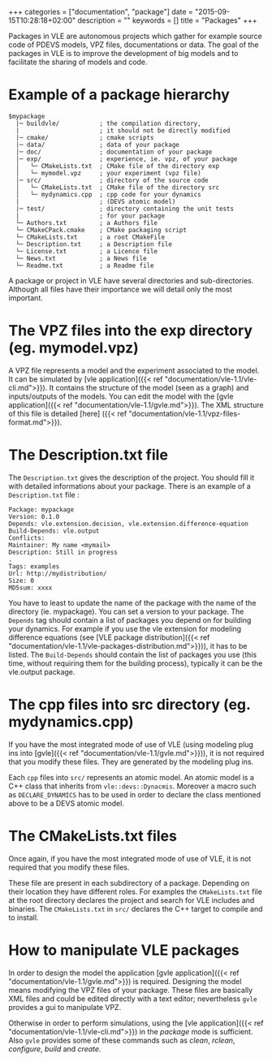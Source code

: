 +++
categories = ["documentation", "package"]
date = "2015-09-15T10:28:18+02:00"
description = ""
keywords = []
title = "Packages"
+++

Packages in VLE are autonomous projects which gather for example source code of
PDEVS models, VPZ files, documentations or data. The goal of the packages in VLE
is to improve the development of big models and to facilitate the sharing of
models and code.

# Example of a package hierarchy

```
$mypackage
  |─ buildvle/           ; the compilation directory, 
  |                      ; it should not be directly modified
  |─ cmake/              ; cmake scripts
  |─ data/               ; data of your package
  |─ doc/                ; documentation of your package
  |─ exp/                ; experience, ie. vpz, of your package
  │   └─ CMakeLists.txt  ; CMake file of the directory exp
  │   └─ mymodel.vpz     ; your experiment (vpz file)
  |─ src/                ; directory of the source code
  │   └─ CMakeLists.txt  ; CMake file of the directory src
  │   └─ mydynamics.cpp  ; cpp code for your dynamics 
  |                      ; (DEVS atomic model)
  |─ test/               ; directory containing the unit tests
  |                      ; for your package
  └─ Authors.txt         ; a Authors file  
  └─ CMakeCPack.cmake    ; CMake packaging script
  └─ CMakeLists.txt      ; a root CMakeFile
  └─ Description.txt     ; a Description file 
  └─ License.txt         ; a Licence file 
  └─ News.txt            ; a News file 
  └─ Readme.txt          ; a Readme file
```

A package or project in VLE have several directories and sub-directories.
Although all files have their importance we will detail only the most important. 

# The VPZ files into the exp directory (eg. mymodel.vpz)

A VPZ file represents a model and the experiment associated to the model. It 
can be simulated by [vle application]({{< ref 
"documentation/vle-1.1/vle-cli.md">}}). It contains the structure of the model
(seen as a graph) and inputs/outputs of the models. You can edit the model with
the [gvle application]({{< ref "documentation/vle-1.1/gvle.md">}}). The XML
structure of this file is detailed [here] ({{< ref 
"documentation/vle-1.1/vpz-files-format.md">}}).

# The Description.txt file

The `Description.txt` gives the description of the project. You should fill it
with detailed informations about your package. There is an example of a 
`Description.txt` file :

```
Package: mypackage
Version: 0.1.0
Depends: vle.extension.decision, vle.extension.difference-equation
Build-Depends: vle.output
Conflicts:
Maintainer: My name <mymail>
Description: Still in progress
.
Tags: examples
Url: http://mydistribution/
Size: 0
MD5sum: xxxx
```

You have to least to update the name of the package with the name of the
directory (ie. mypackage). You can set a version to your package. The 
`Depends` tag should contain a list of packages you depend on for building your
dynamics. For example if you use the vle extension for modeling difference
equations (see [VLE package distribution]({{< ref 
"documentation/vle-1.1/vle-packages-distribution.md">}})), it has to be listed.
The `Build-Depends` should contain the list of packages you use (this time,
without requiring them for the building process), typically it can be the
vle.output package.

# The cpp files into src directory (eg. mydynamics.cpp)

If you have the most integrated mode of use of VLE (using modeling plug ins into
[gvle]({{< ref "documentation/vle-1.1/gvle.md">}})), it is not required that
you modify these files. They are generated by the modeling plug ins.

Each `cpp` files into `src/` represents an atomic model. An atomic model is a
C++ class that inherits from `vle::devs::Dynacmis`. Moreover a macro such as 
`DECLARE_DYNAMICS` has to be used in order to declare the class mentioned 
above to be a DEVS atomic model.

# The CMakeLists.txt files 

Once again, if you have the most integrated mode of use of VLE, it is not
required that you modify these files. 

These file are present in each subdirectory of a package. Depending on their
location they have different roles. For examples the `CMakeLists.txt` file at
the root directory declares the project and search for VLE includes and 
binaries. The `CMakeLists.txt` in `src/` declares the C++ target to compile and
to install.

# How to manipulate VLE packages

In order to design the model the application [gvle application]({{< ref 
"documentation/vle-1.1/gvle.md">}}) is required.
Designing the model means modifying the VPZ files of your package. 
These files are basically XML files and could be edited directly with a text 
editor; nevertheless `gvle` provides a gui to manipulate VPZ.   

Otherwise in order to perform simulations, using the [vle application]({{< ref 
"documentation/vle-1.1/vle-cli.md">}}) in the _package_ mode is sufficient. 
Also `gvle` provides some of these commands such as _clean_, _rclean_, 
_configure_, _build_ and _create_.



